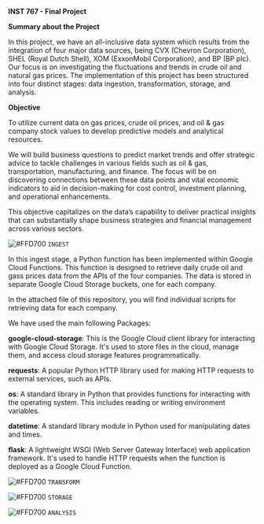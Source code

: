 **INST 767 - Final Project**

**Summary about the Project**


In this project, we have an all-inclusive data system which results from the integration of four major data sources, being CVX (Chevron Corporation), SHEL (Royal Dutch Shell), XOM (ExxonMobil Corporation), and BP (BP plc). Our focus is on investigating the fluctuations and trends in crude oil and natural gas prices.
The implementation of this project has been structured into four distinct stages: data ingestion, transformation, storage, and analysis.











**Objective**

To utilize current data on gas prices, crude oil prices, and oil & gas company stock values to develop predictive models and analytical resources. 

We will build business questions to predict market trends and offer strategic advice to tackle challenges in various fields such as oil & gas, transportation, manufacturing, and finance. The focus will be on discovering connections between these data points and vital economic indicators to aid in decision-making for cost control, investment planning, and operational enhancements.

This objective capitalizes on the data’s capability to deliver practical insights that can substantially shape business strategies and financial management across various sectors.
















![#FFD700](https://via.placeholder.com/15/FFD700/000000?text=+)
`INGEST` 

In this ingest stage, a Python function has been implemented within Google Cloud Functions. This function is designed to retrieve daily crude oil and gass prices data from the APIs of the four companies. The data is stored in separate Google Cloud Storage buckets, one for each company.

In the attached file of this repository, you will find individual scripts for retrieving data for each company.

We have used the main following Packages: 

**google-cloud-storage**: This is the Google Cloud client library for interacting with Google Cloud Storage. It's used to store files in the cloud, manage them, and access cloud storage features programmatically.

**requests**: A popular Python HTTP library used for making HTTP requests to external services, such as APIs.

**os**: A standard library in Python that provides functions for interacting with the operating system. This includes reading or writing environment variables.

**datetime**: A standard library module in Python used for manipulating dates and times.

**flask**: A lightweight WSGI (Web Server Gateway Interface) web application framework. It's used to handle HTTP requests when the function is deployed as a Google Cloud Function.














![#FFD700](https://via.placeholder.com/15/FFD700/000000?text=+)
`TRANSFORM`






![#FFD700](https://via.placeholder.com/15/FFD700/000000?text=+)
`STORAGE `






![#FFD700](https://via.placeholder.com/15/FFD700/000000?text=+)
`ANALYSIS`




 

